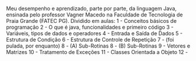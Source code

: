Meu desempenho e aprendizado, parte por parte, da linguagem Java, ensinada pelo professor Vagner Macedo na Faculdade de Tecnologia de Praia Grande (FATEC PG).
Dividido em aulas: 
1  - Conceitos básicos de programação
2  - O que é java, funcionalidades e primeiro código
3  - Variáveis, tipos de dados e operadores
4  - Entrada e Saída de Dados
5  - Estrutura de Condição
6  - Estrutura de Controle de Repetição
7  - (foi pulada, por enquanto)
8  - (A) Sub-Rotinas
8  - (B) Sub-Rotinas
9  - Vetores e Matrizes
10 - Tratamento de Exceções
11 - Classes Orientada a Objeto
12 - 
